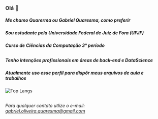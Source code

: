 ### Olá 👋

##### Me chamo Quarerma ou Gabriel Quaresma, como preferir
##### Sou estudante pela Universidade Federal de Juiz de Fora (UFJF)
##### Curso de Ciências da Computação 3° período
###
##
##### Tenho intenções profissionais em áreas de back-end e DataScience
##### Atualmente uso esse perfil para dispôr meus arquivos de aula e trabalhos




![Top Langs](https://github-readme-stats.vercel.app/api/top-langs/?username=quarerma&theme=tokyonight)
###
##
###
##
###### Para qualquer contato utlize o e-mail: gabriel.oliveira.quaresma@gmail.com 
<!--
**quarerma/quarerma** is a ✨ _special_ ✨ repository because its `README.md` (this file) appears on your GitHub profile.

Here are some ideas to get you started:

- 🔭 I’m currently working on ...
- 🌱 I’m currently learning ...
- 👯 I’m looking to collaborate on ...
- 🤔 I’m looking for help with ...
- 💬 Ask me about ...
- 📫 How to reach me: ...
- 😄 Pronouns: ...
- ⚡ Fun fact: ...
-->

